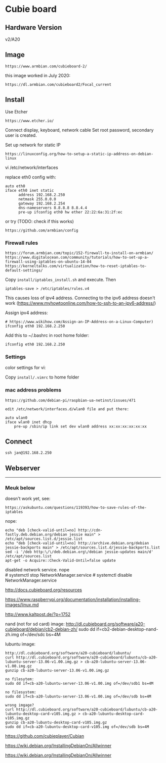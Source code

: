 # Cubie board
## Hardware Version
v2/A20


## Image

	https://www.armbian.com/cubieboard-2/

this image worked in July 2020:

	https://dl.armbian.com/cubieboard2/Focal_current
	
## Install

Use Etcher

	https://www.etcher.io/
	
Connect display, keyboard, network cable
Set root password, secondary user is created.

Set up network for static IP

	https://linuxconfig.org/how-to-setup-a-static-ip-address-on-debian-linux
	
vi /etc/network/interfaces
	
replace eth0 config with:

	auto eth0
	iface eth0 inet static
	      address 192.168.2.250
	      netmask 255.0.0.0
	      gateway 192.168.2.254
	      dns-nameservers 8.8.8.8 8.8.4.4
	      pre-up ifconfig eth0 hw ether 22:22:6a:31:2f:ec

or try (TODO: check if this works) 

    https://github.com/armbian/config
    
### Firewall rules

	https://forum.armbian.com/topic/152-firewall-to-install-on-armbian/
	https://www.digitalocean.com/community/tutorials/how-to-set-up-a-firewall-using-iptables-on-ubuntu-14-04
	https://kerneltalks.com/virtualization/how-to-reset-iptables-to-default-settings/
	
Copy `install/iptables_install.sh` and execute. Then

	iptables-save > /etc/iptables/rules.v4
	
This causes loss of ipv4 address. Connecting to the ipv6 address doesn't work (https://www.myhowtoonline.com/how-to-ssh-to-an-ipv6-address/)

Assign ipv4 address:

    # https://www.wikihow.com/Assign-an-IP-Address-on-a-Linux-Computer)	
    ifconfig eth0 192.168.2.250

Add this to ~/.bashrc in root home folder:

    ifconfig eth0 192.168.2.250
    	

### Settings

color settings for vi:

Copy `install/.vimrc` to home folder
      
### mac address problems

	https://github.com/debian-pi/raspbian-ua-netinst/issues/471
	
	edit /etc/network/interfaces.d/wlan0 file and put there:

	auto wlan0
	iface wlan0 inet dhcp
  		pre-up /sbin/ip link set dev wlan0 address xx:xx:xx:xx:xx:xx
      

## Connect

	ssh jan@192.168.2.250
	
## Webserver



----

### Meuk below


doesn't work yet, see:

	https://askubuntu.com/questions/119393/how-to-save-rules-of-the-iptables	
nope:
	
	echo "deb [check-valid-until=no] http://cdn-fastly.deb.debian.org/debian jessie main" > /etc/apt/sources.list.d/jessie.list
	echo "deb [check-valid-until=no] http://archive.debian.org/debian jessie-backports main" > /etc/apt/sources.list.d/jessie-backports.list
	sed -i '/deb http:\/\/deb.debian.org\/debian jessie-updates main/d' /etc/apt/sources.list
	apt-get -o Acquire::Check-Valid-Until=false update	
	
disabled network service. nope	
	# systemctl stop NetworkManager.service
    # systemctl disable NetworkManager.service


http://docs.cubieboard.org/resources

https://www.raspberrypi.org/documentation/installation/installing-images/linux.md

http://www.kaltpost.de/?p=1752

nand (not for sd card) image: http://dl.cubieboard.org/software/a20-cubieboard/debian/cb2-debian-zh/
sudo dd if=cb2-debian-desktop-nand-zh.img of=/dev/sdc bs=4M

lubuntu image:

	http://dl.cubieboard.org/software/a20-cubieboard/lubuntu/
	curl http://dl.cubieboard.org/software/a20-cubieboard/lubuntu/cb-a20-lubuntu-server-13.06-v1.00.img.gz > cb-a20-lubuntu-server-13.06-v1.00.img.gz
	gunzip cb-a20-lubuntu-server-13.06-v1.00.img.gz
	
	no filesytem:
	sudo dd if=cb-a20-lubuntu-server-13.06-v1.00.img of=/dev/sdb1 bs=4M
	
	no filesystem:
	sudo dd if=cb-a20-lubuntu-server-13.06-v1.00.img of=/dev/sdb bs=4M
	
	wrong imgage? 
	curl http://dl.cubieboard.org/software/a20-cubieboard/lubuntu/cb-a20-lubuntu-desktop-card-v105.img.gz > cb-a20-lubuntu-desktop-card-v105.img.gz
	gunzip cb-a20-lubuntu-desktop-card-v105.img.gz
	sudo dd if=cb-a20-lubuntu-desktop-card-v105.img of=/dev/sdb bs=4M

https://github.com/cubieplayer/Cubian

https://wiki.debian.org/InstallingDebianOn/Allwinner

https://wiki.debian.org/InstallingDebianOn/Allwinner

